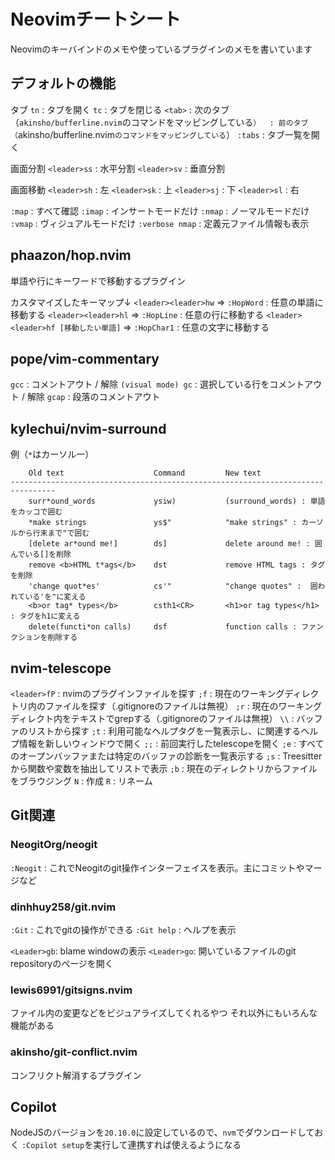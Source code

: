 # Neovimチートシート

Neovimのキーバインドのメモや使っているプラグインのメモを書いています

## デフォルトの機能

タブ
`tn` : タブを開く
`tc` : タブを閉じる
`<tab>` : 次のタブ（`akinsho/bufferline.nvim`のコマンドをマッピングしている`）
`<s-tab>` : 前のタブ（`akinsho/bufferline.nvim`のコマンドをマッピングしている`）
`:tabs` : タブ一覧を開く

画面分割
`<leader>ss` : 水平分割
`<leader>sv` : 垂直分割

画面移動
`<leader>sh` : 左
`<leader>sk` : 上
`<leader>sj` : 下
`<leader>sl` : 右

`:map` : すべて確認
`:imap` : インサートモードだけ
`:nmap` : ノーマルモードだけ
`:vmap` : ヴィジュアルモードだけ
`:verbose nmap` : 定義元ファイル情報も表示

## phaazon/hop.nvim

単語や行にキーワードで移動するプラグイン

カスタマイズしたキーマップ↓
`<leader><leader>hw` => `:HopWord` : 任意の単語に移動する
`<leader><leader>hl` => `:HopLine` : 任意の行に移動する
`<leader><leader>hf [移動したい単語]` => `:HopChar1` : 任意の文字に移動する


## pope/vim-commentary

`gcc` : コメントアウト / 解除
`(visual mode) gc` : 選択している行をコメントアウト / 解除
`gcap` : 段落のコメントアウト


## kylechui/nvim-surround

例（`*`はカーソル一）
```
    Old text                    Command         New text
--------------------------------------------------------------------------------
    surr*ound_words             ysiw)           (surround_words) : 単語をカッコで囲む
    *make strings               ys$"            "make strings" : カーソルから行末まで"で囲む
    [delete ar*ound me!]        ds]             delete around me! : 囲んでいる[]を削除
    remove <b>HTML t*ags</b>    dst             remove HTML tags : タグを削除
    'change quot*es'            cs'"            "change quotes" :  囲われている'を"に変える
    <b>or tag* types</b>        csth1<CR>       <h1>or tag types</h1> : タグをh1に変える
    delete(functi*on calls)     dsf             function calls : ファンクションを削除する
```

## nvim-telescope

`<leader>fP` : nvimのプラグインファイルを探す
`;f` : 現在のワーキングディレクトリ内のファイルを探す（.gitignoreのファイルは無視）
`;r` : 現在のワーキングディレクト内をテキストでgrepする（.gitignoreのファイルは無視）
`\\` : バッファのリストから探す
`;t` : 利用可能なヘルプタグを一覧表示し、<cr>に関連するヘルプ情報を新しいウィンドウで開く
`;;` : 前回実行したtelescopeを開く
`;e` : すべてのオープンバッファまたは特定のバッファの診断を一覧表示する
`;s` : Treesitterから関数や変数を抽出してリストで表示
`;b` : 現在のディレクトリからファイルをブラウジング
    `N` : 作成
    `R` : リネーム


## Git関連


### NeogitOrg/neogit

`:Neogit` : これでNeogitのgit操作インターフェイスを表示。主にコミットやマージなど

### dinhhuy258/git.nvim

`:Git` : これでgitの操作ができる
`:Git help` : ヘルプを表示

`<Leader>gb`: blame windowの表示
`<Leader>go`: 開いているファイルのgit repositoryのページを開く

### lewis6991/gitsigns.nvim

ファイル内の変更などをビジュアライズしてくれるやつ
それ以外にもいろんな機能がある

### akinsho/git-conflict.nvim

コンフリクト解消するプラグイン


## Copilot

NodeJSのバージョンを`20.10.0`に設定しているので、`nvm`でダウンロードしておく
`:Copilot setup`を実行して連携すれば使えるようになる

